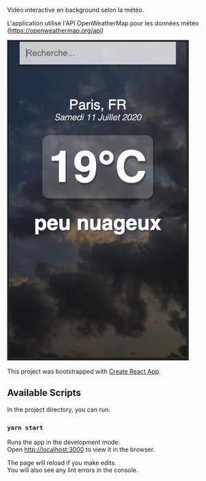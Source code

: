 Vidéo interactive en background selon la météo.

L'application utilise l'API OpenWeatherMap pour les données météo (https://openweathermap.org/api)

![](./public/screen.png)

This project was bootstrapped with [Create React App](https://github.com/facebook/create-react-app).

## Available Scripts

In the project directory, you can run:

### `yarn start`

Runs the app in the development mode.<br />
Open [http://localhost:3000](http://localhost:3000) to view it in the browser.

The page will reload if you make edits.<br />
You will also see any lint errors in the console.